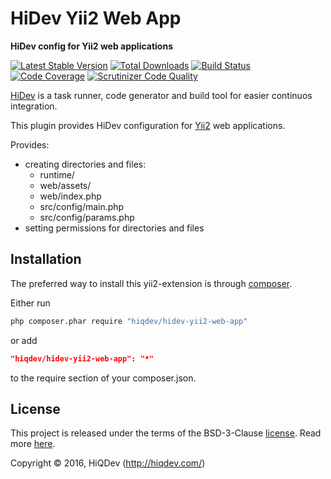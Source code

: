 HiDev Yii2 Web App
==================

**HiDev config for Yii2 web applications**

[![Latest Stable Version](https://poser.pugx.org/hiqdev/hidev-yii2-web-app/v/stable)](https://packagist.org/packages/hiqdev/hidev-yii2-web-app)
[![Total Downloads](https://poser.pugx.org/hiqdev/hidev-yii2-web-app/downloads)](https://packagist.org/packages/hiqdev/hidev-yii2-web-app)
[![Build Status](https://img.shields.io/travis/hiqdev/hidev-yii2-web-app.svg)](https://travis-ci.org/hiqdev/hidev-yii2-web-app)
[![Code Coverage](https://scrutinizer-ci.com/g/hiqdev/hidev-yii2-web-app/badges/coverage.png?b=master)](https://scrutinizer-ci.com/g/hiqdev/hidev-yii2-web-app/?branch=master)
[![Scrutinizer Code Quality](https://scrutinizer-ci.com/g/hiqdev/hidev-yii2-web-app/badges/quality-score.png?b=master)](https://scrutinizer-ci.com/g/hiqdev/hidev-yii2-web-app/?branch=master)

[HiDev](https://github.com/hiqdev/hidev) is a task runner, code generator and build tool for easier continuos integration.

This plugin provides HiDev configuration for [Yii2](http://yiiframework.com/) web applications.

Provides:

- creating directories and files:
    - runtime/
    - web/assets/
    - web/index.php
    - src/config/main.php
    - src/config/params.php
- setting permissions for directories and files

## Installation

The preferred way to install this yii2-extension is through [composer](http://getcomposer.org/download/).

Either run

```sh
php composer.phar require "hiqdev/hidev-yii2-web-app"
```

or add

```json
"hiqdev/hidev-yii2-web-app": "*"
```

to the require section of your composer.json.

## License

This project is released under the terms of the BSD-3-Clause [license](LICENSE).
Read more [here](http://choosealicense.com/licenses/bsd-3-clause).

Copyright © 2016, HiQDev (http://hiqdev.com/)
